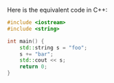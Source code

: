 Here is the equivalent code in C++:

```cpp
#include <iostream>
#include <string>

int main() {
    std::string s = "foo";
    s += "bar";
    std::cout << s;
    return 0;
}
```
